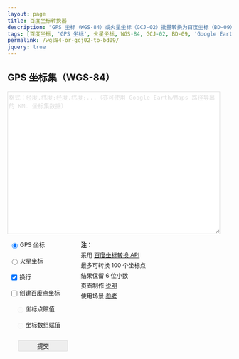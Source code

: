 ```yaml
---
layout: page
title: 百度坐标转换器
description: "GPS 坐标（WGS-84）或火星坐标（GCJ-02）批量转换为百度坐标（BD-09）"
tags: [百度坐标, 'GPS 坐标', 火星坐标, WGS-84, GCJ-02, BD-09, 'Google Earth', 'Google Maps']
permalink: /wgs84-or-gcj02-to-bd09/
jquery: true
---
```


<h2 id="from-title">GPS 坐标集（WGS-84）</h2>
<textarea id="coords" type="text" name="coords" value="格式：经度,纬度;经度,纬度;...（亦可使用 Google Earth/Maps 路径导出的 KML 坐标集数据）" onfocus="if(value=='格式：经度,纬度;经度,纬度;...（亦可使用 Google Earth/Maps 路径导出的 KML 坐标集数据）') {value=''}textcolor()" onblur="if (value=='') {value='格式：经度,纬度;经度,纬度;...（亦可使用 Google Earth/Maps 路径导出的 KML 坐标集数据）'}textcolor()">格式：经度,纬度;经度,纬度;...（亦可使用 Google Earth/Maps 路径导出的 KML 坐标集数据）</textarea>

<div id="form" class="other">
  <p><input type="radio" name="from" id="earth" autocomplete="off" checked>GPS 坐标</p>
  <p><input type="radio" name="from" id="maps" autocomplete="off">火星坐标</p>
  <p><input type="checkbox" id="newline" autocomplete="off" checked>换行</p>
  <p><input type="checkbox" id="bmappoint">创建百度点坐标</p>
  <p><input type="radio" class="var" name="var" id="var" disabled="true">坐标点赋值</p>
  <p><input type="radio" class="var" name="var" id="array" disabled="true">坐标数组赋值</p>
  <button id="submit">提交</button>
</div>
<div id="ps" class="other">
  <p><strong>注：</strong><br>
    采用 <a href="http://developer.baidu.com/map/changeposition.htm">百度坐标转换 API</a><br>
    最多可转换 100 个坐标点<br>
    结果保留 6 位小数<br>
    页面制作 <a href="/bmaps-changeposition.html" target="_blank">说明</a><br>
    使用场景 <a href="/bmaps-lushu.html" target="_blank">参考</a>
  </p>
</div>
<div class="clear"></div>
<div class="bdmap">
<h2>百度坐标集（BD-09）</h2>
<pre id="result"><code></code></pre>
</div>
<style>
body{
  overflow-y:scroll;
}
#coords{
  border: 1px solid #ddd;
  color: #ddd;
  font-size: 13px;
  width: 478px;
  height: 320px;
  outline: none;
  display:inline-block;
  float:left;
  margin-top: 0;
}
input {
  width: 13px;
  height: 13px;
  padding: 0;
  margin-right: 5px;
  vertical-align: middle;
}
input[disabled]{
  opacity: .3;
  box-shadow: none;
  background: #ddd;
}
.var{
  margin-left: 18px;
}
.other{
 float:left;
 width:160px;
 text-align: center;
 margin: 0;
}
.other p{
  font-size: 13px;
  text-align: left;
  line-height: 23px;
  padding: 0 5px;
}
#form #submit{
  padding: 2px 10px;
  margin: 10px 0;
  width: 70%;
  background: #eee;
  border: 1px solid #ddd;
  border-radius:3px;
  cursor:pointer;
  outline:none;
  zoom:1;
}
#form #submit:hover{
  background: #ddd;
}
.clear{
  clear: both;
}
#result{
  max-width: 640px;
  height: 386px;
  font-size: 13px;
}
.bdmap{
  display:none;
}
@media screen and (max-width: 640px) {
  #coords{width:98%;margin:0 auto;}
  .other{width:50%;float:left}
  #result{width:100%;border-radius:none;padding:0}
}
</style>

<script>
$("#coords").height($("#coords").width()*2/3);
function textcolor (){
  switch ($('#coords').val()){
    case $('#coords').attr('value'):
      $('#coords').css('color','#ccc');
      break;
    default:
      $('#coords').css('color','#333');
    }
}
window.onload = new function(){textcolor();};
var from = '1';
function changer (word, digit){
  $('#from-title').html(word)
  from = digit;
}
$('#earth').on('change', function(){
  changer('GPS 坐标集（WGS-84）', '1');
});
$('#maps').on('change', function(){
  changer('火星坐标集（GCJ-02）', '3');
});
$('#bmappoint').on('change', function(){
  if ($('#bmappoint').is(':checked')){
    $('#var,#array').removeAttr('disabled');
  } else {
    $('#var,#array').attr('disabled','true');
    $("input[name='var']").each(function(){
      this.checked=false;
    });
  };
});
$('#submit').click(function(){
  var txt = $('#coords').val().replace(/，/g,',').replace(/；|,0\.0|,0/g,';').replace(/[^0-9,;\.]/g,'');
  txt = ( txt.charAt(txt.length-1) ==";") ? txt.substring(0,txt.length-1) : txt;
  var zburl = 'http://api.map.baidu.com/geoconv/v1/?from=' + from + '&to=5&output=json&ak=FCcc6261f101cd4ccefee22113a609de&coords=' + txt;
  points = new Array();
  $.ajax({
    type : "get", 
    async: false,  
    dataType : "jsonp",
    jsonp: "callback",
    url: zburl,
    success: function (data) {
      switch (data.status) {
        case 4:
          alert('数据含有非天朝坐标！');  
          break;
        case 24:
          alert('输入的数据格式有误！');
          break;
        case 25:
          alert('输入坐标点超过 100 个！');
          break;
        default:
          $('.bdmap').fadeIn();
      }
      $('#result').empty();
      for (var i=0;i<data.result.length;i++) {
        var coords = data.result[i].x.toFixed(6) + ',' + data.result[i].y.toFixed(6);
        if ($('#bmappoint').is(':checked')){
          if ($('#var').is(':checked')){
            var num = (i<9) ? '0' + (1+i).toString() : (1+i).toString();
            $('#result').append('var point'+num+' = ').append('new BMap.Point('+ coords +'); ');
            points.push(" point" + num )
          } else{
            $('#result').append('new BMap.Point('+ coords +'), ');
          }
        } else {
          $('#result').append( coords +';');
        };
        if ($('#newline').is(':checked')){
          $('#result').append('<br>');
        };
      };
      if ($('#bmappoint').is(':checked') && $('#array').is(':checked')){
        if ($('#newline').is(':checked')){
           $('#result').prepend('<br>');
        };
        $('#result').html('var points = [ '+$('#result').html()+']');
      }
      if ($('#bmappoint').is(':checked') && $('#var').is(':checked')){
        $('#result').append('var points = ['+ points +'];');
      }
    }
  });
});
</script>
